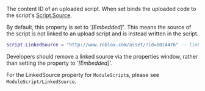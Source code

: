The content ID of an uploaded script. When set binds the uploaded code to
the script's [Script.Source](https://create.roblox.com/docs/reference/engine/classes/Script#Source).

By default, this property is set to _'[Embedded]'_. This means the source
of the script is not linked to an upload script and is instead written in
the script.

```lua
script.LinkedSource = "http://www.roblox.com/asset/?id=1014476" -- link source
```

Developers should remove a linked source via the properties window, rather
than setting the property to _'[Embedded]'_.

For the LinkedSource property for `ModuleScript`s, please see
`ModuleScript/LinkedSource`.